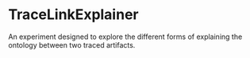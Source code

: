 # TraceLinkExplainer
An experiment designed to explore the different forms of explaining the ontology between two traced artifacts.
